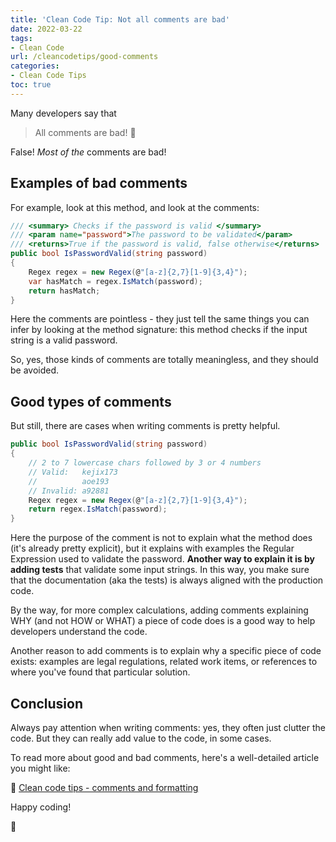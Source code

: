 ```yaml
---
title: 'Clean Code Tip: Not all comments are bad'
date: 2022-03-22
tags:
- Clean Code
url: /cleancodetips/good-comments
categories:
- Clean Code Tips
toc: true
---
```


Many developers say that

> All comments are bad! 💢

False! _Most of the_ comments are bad!

## Examples of bad comments

For example, look at this method, and look at the comments:

```cs
/// <summary> Checks if the password is valid </summary>
/// <param name="password">The password to be validated</param>
/// <returns>True if the password is valid, false otherwise</returns>
public bool IsPasswordValid(string password)
{
    Regex regex = new Regex(@"[a-z]{2,7}[1-9]{3,4}");
    var hasMatch = regex.IsMatch(password);
    return hasMatch;
}
```

Here the comments are pointless - they just tell the same things you can infer by looking at the method signature: this method checks if the input string is a valid password.

So, yes, those kinds of comments are totally meaningless, and they should be avoided.

## Good types of comments

But still, there are cases when writing comments is pretty helpful.

```cs
public bool IsPasswordValid(string password)
{
    // 2 to 7 lowercase chars followed by 3 or 4 numbers
    // Valid:   kejix173
    //          aoe193
    // Invalid: a92881
    Regex regex = new Regex(@"[a-z]{2,7}[1-9]{3,4}");
    return regex.IsMatch(password);
}
```

Here the purpose of the comment is not to explain what the method does (it's already pretty explicit), but it explains with examples the Regular Expression used to validate the password. **Another way to explain it is by adding tests** that validate some input strings. In this way, you make sure that the documentation (aka the tests) is always aligned with the production code.

By the way, for more complex calculations, adding comments explaining WHY (and not HOW or WHAT) a piece of code does is a good way to help developers understand the code.

Another reason to add comments is to explain why a specific piece of code exists: examples are legal regulations, related work items, or references to where you've found that particular solution.

## Conclusion

Always pay attention when writing comments: yes, they often just clutter the code. But they can really add value to the code, in some cases.

To read more about good and bad comments, here's a well-detailed article you might like:

🔗 [Clean code tips - comments and formatting](https://www.code4it.dev/blog/clean-code-comments-and-formatting "Clean code tips - comments and formatting | Code4IT")

Happy coding!

🐧
